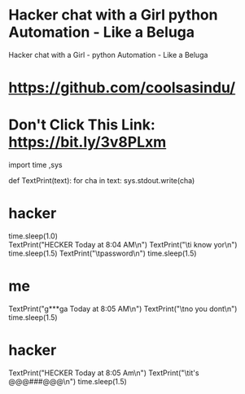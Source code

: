 # Hacker chat with a Girl python Automation - Like a Beluga
Hacker chat with a Girl - python Automation - Like a Beluga

# https://github.com/coolsasindu/
# Don't Click This Link: https://bit.ly/3v8PLxm 

import time ,sys

def TextPrint(text):
	for cha in text:
		sys.stdout.write(cha)

# hacker
time.sleep(1.0)   
TextPrint("HECKER Today at 8:04 AM\n")
TextPrint("\ti know yor\n")
time.sleep(1.5)
TextPrint("\tpassword\n")
time.sleep(1.5) 
# me
TextPrint("g***ga Today at 8:05 AM\n")
TextPrint("\tno you dont\n")
time.sleep(1.5)

# hacker 
TextPrint("HECKER Today at 8:05 Am\n")
TextPrint("\tit's @@@###@@@\n")
time.sleep(1.5)

